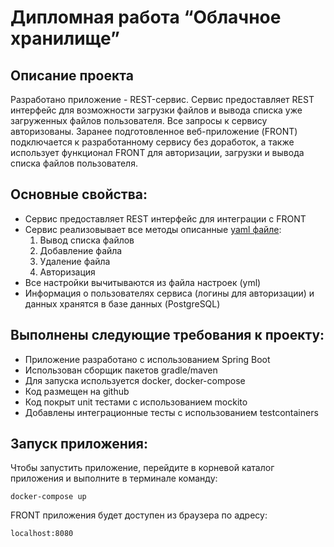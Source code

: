 # Дипломная работа “Облачное хранилище”

## Описание проекта

Разработано приложение - REST-сервис. Сервис предоставляет REST интерфейс для возможности загрузки файлов и вывода списка уже загруженных файлов пользователя.
Все запросы к сервису авторизованы. Заранее подготовленное веб-приложение (FRONT) подключается к разработанному сервису без доработок, а также использует функционал FRONT для авторизации,
загрузки и вывода списка файлов пользователя.

## Основные свойства:
- Сервис предоставляет REST интерфейс для интеграции с FRONT
- Сервис реализовывает все методы описанные [yaml файле](./CloudServiceSpecification.yaml):
    1. Вывод списка файлов
    2. Добавление файла
    3. Удаление файла
    4. Авторизация
- Все настройки вычитываются из файла настроек (yml)
- Информация о пользователях сервиса (логины для авторизации) и данных хранятся в базе данных (PostgreSQL)

## Выполнены следующие требования к проекту:
- Приложение разработано с использованием Spring Boot
- Использован сборщик пакетов gradle/maven
- Для запуска используется docker, docker-compose
- Код размещен на github
- Код покрыт unit тестами с использованием mockito
- Добавлены интеграционные тесты с использованием testcontainers

## Запуск приложения:
Чтобы запустить приложение, перейдите в корневой каталог приложения и выполните в терминале команду:
```
docker-compose up
```
FRONT приложения будет доступен из браузера по адресу:
```
localhost:8080
